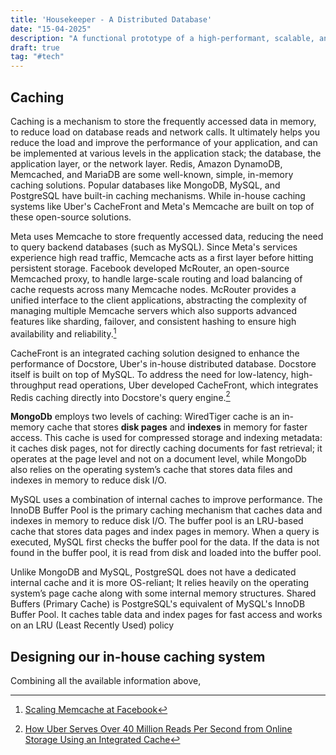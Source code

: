 ```yaml
---
title: 'Housekeeper - A Distributed Database'
date: "15-04-2025"
description: "A functional prototype of a high-performant, scalable, and fault-tolerant key: value store in Rust"
draft: true
tag: "#tech"
---
```


## Caching

Caching is a mechanism to store the frequently accessed data in memory, to reduce load on database reads and network calls. It ultimately helps you reduce the load and improve the performance of your application, and can be implemented at various levels in the application stack; the database, the application layer, or the network layer. Redis, Amazon DynamoDB, Memcached, and MariaDB are some well-known, simple, in-memory caching solutions. Popular databases like MongoDB, MySQL, and PostgreSQL have built-in caching mechanisms. While in-house caching systems like Uber's CacheFront and Meta's Memcache are built on top of these open-source solutions.

Meta uses Memcache to store frequently accessed data, reducing the need to query backend databases (such as MySQL). Since Meta's services experience high read traffic, Memcache acts as a first layer before hitting persistent storage. Facebook developed McRouter, an open-source Memcached proxy, to handle large-scale routing and load balancing of cache requests across many Memcache nodes. McRouter provides a unified interface to the client applications, abstracting the complexity of managing multiple Memcache servers which also supports advanced features like sharding, failover, and consistent hashing to ensure high availability and reliability.[^1]

CacheFront is an integrated caching solution designed to enhance the performance of Docstore, Uber's in-house distributed database. Docstore itself is built on top of MySQL. To address the need for low-latency, high-throughput read operations, Uber developed CacheFront, which integrates Redis caching directly into Docstore's query engine.[^2]

**MongoDb** employs two levels of caching: WiredTiger cache is an in-memory cache that stores **disk pages** and **indexes** in memory for faster access. This cache is used for compressed storage and indexing metadata: it caches disk pages, not for directly caching documents for fast retrieval; it operates at the page level and not on a document level, while MongoDb also relies on the operating system’s cache that stores data files and indexes in memory to reduce disk I/O. 

MySQL uses a combination of internal caches to improve performance. The InnoDB Buffer Pool is the primary caching mechanism that caches data and indexes in memory to reduce disk I/O. The buffer pool is an LRU-based cache that stores data pages and index pages in memory. When a query is executed, MySQL first checks the buffer pool for the data. If the data is not found in the buffer pool, it is read from disk and loaded into the buffer pool.

Unlike MongoDB and MySQL, PostgreSQL does not have a dedicated internal cache and it is more OS-reliant; It relies heavily on the operating system’s page cache along with some internal memory structures. Shared Buffers (Primary Cache) is PostgreSQL's equivalent of MySQL's InnoDB Buffer Pool. It caches table data and index pages for fast access and works on an LRU (Least Recently Used) policy

## Designing our in-house caching system


Combining all the available information above, 

[^1]: [Scaling Memcache at Facebook](https://research.facebook.com/publications/scaling-memcache-at-facebook/)

[^2]: [How Uber Serves Over 40 Million Reads Per Second from Online Storage Using an Integrated Cache](https://www.uber.com/en-IN/blog/how-uber-serves-over-40-million-reads-per-second-using-an-integrated-cache/)
